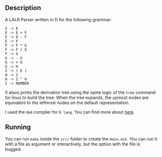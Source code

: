 ## Description

A LALR Parser written in D for the following grammar:

```
S -> E
E -> E + F
E -> E - F
E -> F
F -> F * G
F -> F / G
F -> G
G -> - G
G -> + G
G -> H
I -> ( E )
H -> I
H -> I ^ H
I -> NUMBER
```

It alsos prints the derivation tree using the same logic of the `tree` command for linux to build the tree: When the tree expands, the upmost nodes are equivalent to the leftmost nodes on the default representation.

I used the `dmd` compiler for `D lang`. You can find more about [here](https://dlang.org/download.html).

## Running

You can run `make` inside the `src/` folder to create the `main.out`. You can run it with a file as argument or interactively, but the option with the file is bugged.
